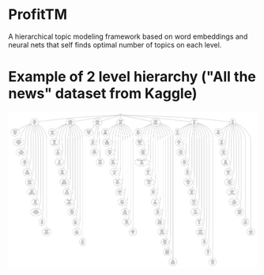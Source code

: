 # ProfitTM
A hierarchical topic modeling framework based on word embeddings and neural nets that self finds optimal number of topics on each level.

# Example of 2 level hierarchy ("All the news" dataset from Kaggle)
![](readme_imgs/2_levels_hierarchy_example.jpg)

